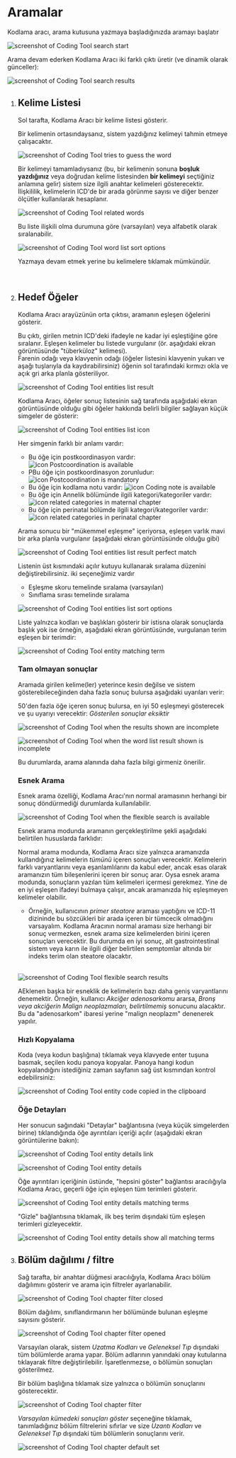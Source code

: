 ﻿# Aramalar
            
Kodlama aracı, arama kutusuna yazmaya başladığınızda aramayı başlatır

![screenshot of Coding Tool search start](img/search-start-v4.png "Kodlama Aracında aramanın başlaması")

Arama devam ederken Kodlama Aracı iki farklı çıktı üretir (ve dinamik olarak günceller):

![screenshot of Coding Tool search results](img/search-result-columns-v4.png "Kodlama Aracında aramanın başlaması")
            
1. ## Kelime Listesi
    
    Sol tarafta, Kodlama Aracı bir kelime listesi gösterir.

    Bir kelimenin ortasındaysanız, sistem yazdığınız kelimeyi tahmin etmeye çalışacaktır.
    
    ![screenshot of Coding Tool tries to guess the word](img/wordlist-guessing-v4.png "Kodlama Aracı kelimeyi tahmin etmeye çalışır")
 
    Bir kelimeyi tamamladıysanız (bu, bir kelimenin sonuna **boşluk yazdığınız** veya doğrudan kelime listesinden **bir kelimeyi** seçtiğiniz anlamına gelir) sistem size ilgili anahtar kelimeleri gösterecektir.     
    İlişkililik, kelimelerin ICD'de bir arada görünme sayısı ve diğer benzer ölçütler kullanılarak hesaplanır.
    
    ![screenshot of Coding Tool related words](img/wordlist-related-v4.png "Kodlama Aracı ilişkili kelimeler")

    Bu liste ilişkili olma durumuna göre (varsayılan) veya alfabetik olarak sıralanabilir.
    
    ![screenshot of Coding Tool word list sort options](img/wordlist-sort-v4.png "Kodlama Aracı kelime listesi sıralama seçenekleri")

    Yazmaya devam etmek yerine bu kelimelere tıklamak mümkündür.

    <br/>

2. ## Hedef Öğeler
    
    Kodlama Aracı arayüzünün orta çıktısı, aramanın eşleşen öğelerini gösterir.
 
    Bu çıktı, girilen metnin ICD'deki ifadeyle ne kadar iyi eşleştiğine göre sıralanır. Eşleşen kelimeler bu listede vurgulanır (ör. aşağıdaki ekran görüntüsünde "tüberküloz" kelimesi).    
    Farenin odağı veya klavyenin odağı (öğeler listesini klavyenin yukarı ve aşağı tuşlarıyla da kaydırabilirsiniz) öğenin sol tarafındaki kırmızı okla ve açık gri arka planla gösteriliyor.    

    ![screenshot of Coding Tool entities list result](img/entities-list-v4.png "Kodlama Aracı sonuçlar öğe listesi")

    Kodlama Aracı, öğeler sonuç listesinin sağ tarafında aşağıdaki ekran görüntüsünde olduğu gibi öğeler hakkında belirli bilgiler sağlayan küçük simgeler de gösterir:  

    ![screenshot of Coding Tool entities list icon](img/entities-list-icons-v4.png "Coding Tool entities list icon")

    Her simgenin farklı bir anlamı vardır:

    - Bu öğe için postkoordinasyon vardır: ![icon Postcoordination is available](img/icon-pa-v4.png "Postkoordinasyon vardır simgesi")
    - PBu öğe için postkoordinasyon zorunludur: ![icon Postcoordination is mandatory](img/icon-pr-v4.png "Postkoordinasyon zorunludur simgesi")
    - Bu öğe için kodlama notu vardır: ![icon Coding note is available](img/icon-cn-v4.png "Kodlama notu vardır simgesi")    
    - Bu öğe için Annelik bölümünde ilgili kategori/kategoriler vardır: ![icon related categories in maternal chapter](img/icon-ml-v4.png "Annelik bölümünde ilişkili kategoriler vardır")    
    - Bu öğe için perinatal bölümde ilgili kategori/kategoriler vardır: ![icon related categories in perinatal chapter](img/icon-pl-v4.png "Perinatal bölümünde ilişkili kategoriler vardır")    

    Arama sonucu bir "mükemmel eşleşme" içeriyorsa, eşleşen varlık mavi bir arka planla vurgulanır (aşağıdaki ekran görüntüsünde olduğu gibi)
    
    ![screenshot of Coding Tool entities list result perfect match](img/entities-list-blu-match-v4.png "Kodlama Aracı öğeler listesi mükemmel eşleşme")

    Listenin üst kısmındaki açılır kutuyu kullanarak sıralama düzenini değiştirebilirsiniz. iki seçeneğimiz vardır

      - Eşleşme skoru temelinde sıralama (varsayılan)
      - Sınıflama sırası temelinde sıralama

    ![screenshot of Coding Tool entities list sort options](img/entities-list-sort-v4.png "Kodlama Aracı öğeler listesi sıralama seçenekleri")


    Liste yalnızca kodları ve başlıkları gösterir bir istisna olarak sonuçlarda başlık yok ise örneğin, aşağıdaki ekran görüntüsünde, vurgulanan terim eşleşen bir terimdir:
    
    ![screenshot of Coding Tool entity matching term](img/entity-matching-terms-v4.png "Kodlama Aracı öğe eşleşen terim")


    ### Tam olmayan sonuçlar
   
    Aramada girilen kelime(ler) yeterince kesin değilse ve sistem gösterebileceğinden daha fazla sonuç bulursa aşağıdaki uyarıları verir:

    50'den fazla öğe içeren sonuç bulursa, en iyi 50 eşleşmeyi gösterecek ve şu uyarıyı verecektir: *Gösterilen sonuçlar eksiktir*

    ![screenshot of Coding Tool when the results shown are incomplete](img/search-result-incomplete-v4.png "Kodlama Aracı gösterilen sonuçlar eksik olursa")

    ![screenshot of Coding Tool when the word list result shown is incomplete](img/wordlist-result-incomplete-v4.png "Kelime listesi sonucunun eksik olduğunu gösterdiğinde Kodlama Aracı")

    Bu durumlarda, arama alanında daha fazla bilgi girmeniz önerilir.
    

    ### Esnek Arama 

    Esnek arama özelliği, Kodlama Aracı'nın normal aramasının herhangi bir sonuç döndürmediği durumlarda kullanılabilir.

    ![screenshot of Coding Tool when the flexible search is available](img/flexisearch-v4.png "Esnek arama imkan dahilinde olduğunda Kodlama Aracı")

    Esnek arama modunda aramanın gerçekleştirilme şekli aşağıdaki belirtilen hususlarda farklıdır:

    Normal arama modunda, Kodlama Aracı size yalnızca aramanızda kullandığınız kelimelerin *tümünü* içeren sonuçları verecektir. Kelimelerin farklı varyantlarını veya eşanlamlılarını da kabul eder, ancak esas olarak aramanızın tüm bileşenlerini içeren bir sonuç arar. Oysa esnek arama modunda, sonuçların yazılan tüm kelimeleri içermesi gerekmez. Yine de en iyi eşleşen ifadeyi bulmaya çalışır, ancak aramanızda hiç eşleşmeyen kelimeler olabilir.
        
    - Örneğin, kullanıcının *primer steatore* araması yaptığını ve ICD-11 dizininde bu sözcükleri bir arada içeren bir tümcecik olmadığını varsayalım. Kodlama Aracının normal araması size herhangi bir sonuç vermezken, esnek arama size kelimelerden birini içeren sonuçları verecektir. Bu durumda en iyi sonuç, alt gastrointestinal sistem veya karın ile ilgili diğer belirtilen semptomlar altında bir indeks terim olan steatore olacaktır.    

    <br/>

    ![screenshot of Coding Tool flexible search results](img/flexisearch-results-v4.png "Kodlama Aracı esnek arama sonuçları")

    AEklenen başka bir esneklik de kelimelerin bazı daha geniş varyantlarını denemektir. Örneğin, kullanıcı _Akciğer adenosarkomu_ ararsa, _Bronş veya akciğerin Malign neoplazmaları, belirtilmemiş_ sonucunu alacaktır. Bu da "adenosarkom" ibaresi yerine "malign neoplazm" denenerek yapılır.


    ### Hızlı Kopyalama

    Koda (veya kodun başlığına) tıklamak veya klavyede enter tuşuna basmak, seçilen kodu panoya kopyalar. Panoya hangi kodun kopyalandığını istediğiniz zaman sayfanın sağ üst kısmından kontrol edebilirsiniz:

    ![screenshot of Coding Tool entity code copied in the clipboard](img/entity-clipboard-v4.png "Kodlama Aracı kopyalanan öğe kodunu panoya alma")

    
    ### Öğe Detayları

    Her sonucun sağındaki "Detaylar" bağlantısına (veya küçük simgelerden birine) tıklandığında öğe ayrıntıları içeriği açılır (aşağıdaki ekran görüntülerine bakın):

    ![screenshot of Coding Tool entity details link](img/entity-details-link-v4.png "Kodlama Aracı öğe detayları linki")

    ![screenshot of Coding Tool entity details](img/entity-details-open-v4.png "Kodlama Aracı öğe detayları")

    Öğe ayrıntıları içeriğinin üstünde, "hepsini göster" bağlantısı aracılığıyla Kodlama Aracı, geçerli öğe için eşleşen tüm terimleri gösterir.

    ![screenshot of Coding Tool entity details matching terms](img/entity-details-matching-terms-v4.png "Kodlama Aracı öğe detayları eşleşen terimler")

    "Gizle" bağlantısına tıklamak, ilk beş terim dışındaki tüm eşleşen terimleri gizleyecektir.

    ![screenshot of Coding Tool entity details show all matching terms](img/entity-details-matching-terms-all-v4.png "Kodlama Aracı öğe ayrıntıları, eşleşen tüm terimleri gösterir")
                
3. ## Bölüm dağılımı / filtre
    
    Sağ tarafta, bir anahtar düğmesi aracılığıyla, Kodlama Aracı bölüm dağılımını gösterir ve arama için filtreler ayarlanabilir.

    ![screenshot of Coding Tool chapter filter closed](img/entities-list-filter-off-v4.png "Kodlama Aracı bölüm filtresi kapalı")

    Bölüm dağılımı, sınıflandırmanın her bölümünde bulunan eşleşme sayısını gösterir.

    ![screenshot of Coding Tool chapter filter opened](img/entities-list-filter-on-v4.png "Kodlama Aracı bölüm filtresi açık")
              
    Varsayılan olarak, sistem *Uzatma Kodları* ve *Geleneksel Tıp* dışındaki tüm bölümlerde arama yapar.
    Bölüm adlarının yanındaki onay kutularına tıklayarak filtre değiştirilebilir. İşaretlenmezse, o bölümün sonuçları gösterilmez.
 
    Bir bölüm başlığına tıklamak size yalnızca o bölümün sonuçlarını gösterecektir.
              
    ![screenshot of Coding Tool chapter filter](img/chapters-filter-v4.png "Kodlama Aracı bölüm filtresi")

    *Varsayılan kümedeki sonuçları göster* seçeneğine tıklamak, tanımladığınız bölüm filtrelerini sıfırlar ve size *Uzantı Kodları* ve *Geleneksel Tıp* dışındaki tüm bölümlerin sonuçlarını verir.
              
    ![screenshot of Coding Tool chapter default set](img/chapters-default-v4.png "Kodlama Aracı bölüm varsayılan seti")

